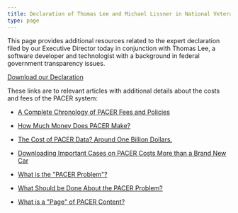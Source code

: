 ```yaml
---
title: Declaration of Thomas Lee and Michael Lissner in National Veterans Legal Services Program v. United States
type: page
---
```


This page provides additional resources related to the expert declaration filed by our Executive Director today in conjunction with Thomas Lee, a software developer and technologist with a background in federal government transparency issues.


<a href="/pdf/lee-lissner-declaration.pdf" className="btn btn-primary btn-lg">Download our Declaration</a>


These links are to relevant articles with additional details about the costs and fees of the PACER system:

 - [A Complete Chronology of PACER Fees and Policies][chron]

 - [How Much Money Does PACER Make?][how-much]
 
 - [The Cost of PACER Data? Around One Billion Dollars.][billion]

 - [Downloading Important Cases on PACER Costs More than a Brand New Car][car]

 - [What is the "PACER Problem"?][wrong]

 - [What Should be Done About the PACER Problem?][what]

 - [What is a "Page" of PACER Content?][page]

[chron]: /2017/04/13/pacer-fee-history/

[how-much]: /2016/11/14/pacer-revenue/

[billion]: /2016/10/10/pacer-billion-documents/

[car]: /2016/11/17/the-biggest-dockets-in-recap/

[page]: /2016/11/03/what-is-a-pacer-page/

[wrong]: /2015/03/20/what-is-the-pacer-problem/

[what]: /2015/03/24/what-should-be-done-about-the-pacer-problem/

